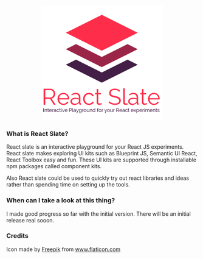 <h3 align="center">
  <img src="./docs/assets/ReactSlateLogo.png" alt="Atmo" height="300">
</h3>

### What is React Slate?
React slate is an interactive playground for your React JS experiments. React slate makes exploring UI kits such as Blueprint JS, Semantic UI React, React Toolbox easy and fun. These UI kits are supported through installable npm packages called component kits.

Also React slate could be used to quickly try out react libraries and ideas rather than spending time on setting up the tools.

### When can I take a look at this thing?
I made good progress so far with the initial version. There will be an initial release real sooon.

### Credits
Icon made by [Freepik](http://www.freepik.com/) from www.flaticon.com 
